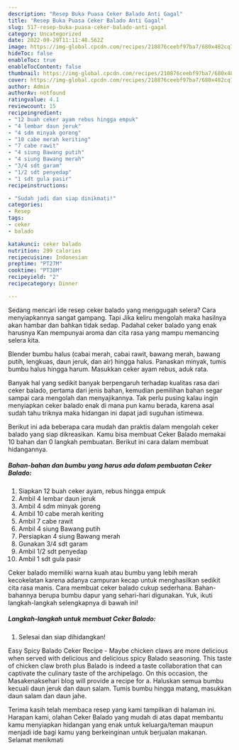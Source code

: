 ```yaml
---
description: "Resep Buka Puasa Ceker Balado Anti Gagal"
title: "Resep Buka Puasa Ceker Balado Anti Gagal"
slug: 517-resep-buka-puasa-ceker-balado-anti-gagal
category: Uncategorized
date: 2022-09-29T11:11:48.562Z
image: https://img-global.cpcdn.com/recipes/210876ceebf97ba7/680x482cq70/ceker-balado-foto-resep-utama.jpg
hideToc: false
enableToc: true
enableTocContent: false
thumbnail: https://img-global.cpcdn.com/recipes/210876ceebf97ba7/680x482cq70/ceker-balado-foto-resep-utama.jpg
cover: https://img-global.cpcdn.com/recipes/210876ceebf97ba7/680x482cq70/ceker-balado-foto-resep-utama.jpg
author: Admin
authorAv: notfound
ratingvalue: 4.1
reviewcount: 15
recipeingredient:
- "12 buah ceker ayam rebus hingga empuk"
- "4 lembar daun jeruk"
- "4 sdm minyak goreng"
- "10 cabe merah keriting"
- "7 cabe rawit"
- "4 siung Bawang putih"
- "4 siung Bawang merah"
- "3/4 sdt garam"
- "1/2 sdt penyedap"
- "1 sdt gula pasir"
recipeinstructions:

- "Sudah jadi dan siap dinikmati!"
categories:
- Resep
tags:
- ceker
- balado

katakunci: ceker balado 
nutrition: 299 calories
recipecuisine: Indonesian
preptime: "PT27M"
cooktime: "PT38M"
recipeyield: "2"
recipecategory: Dinner

---
```



Sedang mencari ide resep ceker balado yang menggugah selera? Cara menyiapkannya sangat gampang. Tapi Jika keliru mengolah maka hasilnya akan hambar dan bahkan tidak sedap. Padahal ceker balado yang enak harusnya Kan mempunyai aroma dan cita rasa yang mampu memancing selera kita.


Blender bumbu halus (cabai merah, cabai rawit, bawang merah, bawang putih, lengkuas, daun jeruk, dan air) hingga halus. Panaskan minyak, tumis bumbu halus hingga harum. Masukkan ceker ayam rebus, aduk rata.

Banyak hal yang sedikit banyak berpengaruh terhadap kualitas rasa dari ceker balado, pertama dari jenis bahan, kemudian pemilihan bahan segar sampai cara mengolah dan menyajikannya. Tak perlu pusing kalau ingin menyiapkan ceker balado enak di mana pun kamu berada, karena asal sudah tahu triknya maka hidangan ini dapat jadi suguhan istimewa.


Berikut ini ada beberapa cara mudah dan praktis dalam mengolah ceker balado yang siap dikreasikan. Kamu bisa membuat Ceker Balado memakai 10 bahan dan 0 langkah pembuatan. Berikut ini cara dalam membuat hidangannya.

<!--inarticleads1-->

##### Bahan-bahan dan bumbu yang harus ada dalam pembuatan Ceker Balado:

1. Siapkan 12 buah ceker ayam, rebus hingga empuk
1. Ambil 4 lembar daun jeruk
1. Ambil 4 sdm minyak goreng
1. Ambil 10 cabe merah keriting
1. Ambil 7 cabe rawit
1. Ambil 4 siung Bawang putih
1. Persiapkan 4 siung Bawang merah
1. Gunakan 3/4 sdt garam
1. Ambil 1/2 sdt penyedap
1. Ambil 1 sdt gula pasir


Ceker balado memiliki warna kuah atau bumbu yang lebih merah kecokelatan karena adanya campuran kecap untuk menghasilkan sedikit cita rasa manis. Cara membuat ceker balado cukup sederhana. Bahan-bahannya berupa bumbu dapur yang sehari-hari digunakan. Yuk, ikuti langkah-langkah selengkapnya di bawah ini! 

<!--inarticleads2-->

##### Langkah-langkah untuk membuat Ceker Balado:


1. Selesai dan siap dihidangkan!

Easy Spicy Balado Ceker Recipe - Maybe chicken claws are more delicious when served with delicious and delicious spicy Balado seasoning. This taste of chicken claw broth plus Balado is indeed a taste collaboration that can captivate the culinary taste of the archipelago. On this occasion, the Masakenaksehari blog will provide a recipe for a. Haluskan semua bumbu kecuali daun jeruk dan daun salam. Tumis bumbu hingga matang, masukkan daun salam dan daun jahe. 

Terima kasih telah membaca resep yang kami tampilkan di halaman ini. Harapan kami, olahan Ceker Balado yang mudah di atas dapat membantu kamu menyiapkan hidangan yang enak untuk keluarga/teman maupun menjadi ide bagi kamu yang berkeinginan untuk berjualan makanan. Selamat menikmati
